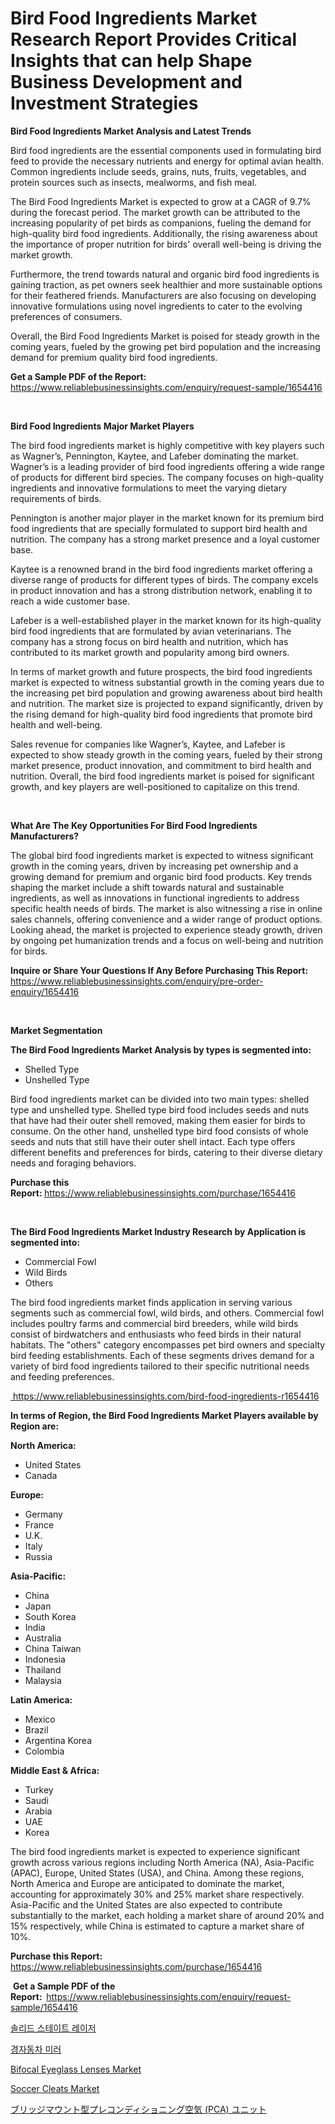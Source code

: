 <p><h1>Bird Food Ingredients Market Research Report Provides Critical Insights that can help Shape Business Development and Investment Strategies</h1></p><p><strong>Bird Food Ingredients Market Analysis and Latest Trends</strong></p>
<p><p>Bird food ingredients are the essential components used in formulating bird feed to provide the necessary nutrients and energy for optimal avian health. Common ingredients include seeds, grains, nuts, fruits, vegetables, and protein sources such as insects, mealworms, and fish meal.</p><p>The Bird Food Ingredients Market is expected to grow at a CAGR of 9.7% during the forecast period. The market growth can be attributed to the increasing popularity of pet birds as companions, fueling the demand for high-quality bird food ingredients. Additionally, the rising awareness about the importance of proper nutrition for birds' overall well-being is driving the market growth.</p><p>Furthermore, the trend towards natural and organic bird food ingredients is gaining traction, as pet owners seek healthier and more sustainable options for their feathered friends. Manufacturers are also focusing on developing innovative formulations using novel ingredients to cater to the evolving preferences of consumers.</p><p>Overall, the Bird Food Ingredients Market is poised for steady growth in the coming years, fueled by the growing pet bird population and the increasing demand for premium quality bird food ingredients.</p></p>
<p><strong>Get a Sample PDF of the Report:&nbsp;</strong> <a href="https://www.reliablebusinessinsights.com/enquiry/request-sample/1654416">https://www.reliablebusinessinsights.com/enquiry/request-sample/1654416</a></p>
<p>&nbsp;</p>
<p><strong>Bird Food Ingredients Major Market Players</strong></p>
<p><p>The bird food ingredients market is highly competitive with key players such as Wagner’s, Pennington, Kaytee, and Lafeber dominating the market. Wagner’s is a leading provider of bird food ingredients offering a wide range of products for different bird species. The company focuses on high-quality ingredients and innovative formulations to meet the varying dietary requirements of birds.</p><p>Pennington is another major player in the market known for its premium bird food ingredients that are specially formulated to support bird health and nutrition. The company has a strong market presence and a loyal customer base.</p><p>Kaytee is a renowned brand in the bird food ingredients market offering a diverse range of products for different types of birds. The company excels in product innovation and has a strong distribution network, enabling it to reach a wide customer base.</p><p>Lafeber is a well-established player in the market known for its high-quality bird food ingredients that are formulated by avian veterinarians. The company has a strong focus on bird health and nutrition, which has contributed to its market growth and popularity among bird owners.</p><p>In terms of market growth and future prospects, the bird food ingredients market is expected to witness substantial growth in the coming years due to the increasing pet bird population and growing awareness about bird health and nutrition. The market size is projected to expand significantly, driven by the rising demand for high-quality bird food ingredients that promote bird health and well-being.</p><p>Sales revenue for companies like Wagner’s, Kaytee, and Lafeber is expected to show steady growth in the coming years, fueled by their strong market presence, product innovation, and commitment to bird health and nutrition. Overall, the bird food ingredients market is poised for significant growth, and key players are well-positioned to capitalize on this trend.</p></p>
<p>&nbsp;</p>
<p><strong>What Are The Key Opportunities For Bird Food Ingredients Manufacturers?</strong></p>
<p><p>The global bird food ingredients market is expected to witness significant growth in the coming years, driven by increasing pet ownership and a growing demand for premium and organic bird food products. Key trends shaping the market include a shift towards natural and sustainable ingredients, as well as innovations in functional ingredients to address specific health needs of birds. The market is also witnessing a rise in online sales channels, offering convenience and a wider range of product options. Looking ahead, the market is projected to experience steady growth, driven by ongoing pet humanization trends and a focus on well-being and nutrition for birds.</p></p>
<p><strong>Inquire or Share Your Questions If Any Before Purchasing This Report:</strong> <a href="https://www.reliablebusinessinsights.com/enquiry/pre-order-enquiry/1654416">https://www.reliablebusinessinsights.com/enquiry/pre-order-enquiry/1654416</a></p>
<p>&nbsp;</p>
<p><strong>Market Segmentation</strong></p>
<p><strong>The Bird Food Ingredients Market Analysis by types is segmented into:</strong></p>
<p><ul><li>Shelled Type</li><li>Unshelled Type</li></ul></p>
<p><p>Bird food ingredients market can be divided into two main types: shelled type and unshelled type. Shelled type bird food includes seeds and nuts that have had their outer shell removed, making them easier for birds to consume. On the other hand, unshelled type bird food consists of whole seeds and nuts that still have their outer shell intact. Each type offers different benefits and preferences for birds, catering to their diverse dietary needs and foraging behaviors.</p></p>
<p><strong>Purchase this Report:&nbsp;</strong><a href="https://www.reliablebusinessinsights.com/purchase/1654416">https://www.reliablebusinessinsights.com/purchase/1654416</a></p>
<p>&nbsp;</p>
<p><strong>The Bird Food Ingredients Market Industry Research by Application is segmented into:</strong></p>
<p><ul><li>Commercial Fowl</li><li>Wild Birds</li><li>Others</li></ul></p>
<p><p>The bird food ingredients market finds application in serving various segments such as commercial fowl, wild birds, and others. Commercial fowl includes poultry farms and commercial bird breeders, while wild birds consist of birdwatchers and enthusiasts who feed birds in their natural habitats. The "others" category encompasses pet bird owners and specialty bird feeding establishments. Each of these segments drives demand for a variety of bird food ingredients tailored to their specific nutritional needs and feeding preferences.</p></p>
<p><a href="https://www.reliablebusinessinsights.com/bird-food-ingredients-r1654416">&nbsp;https://www.reliablebusinessinsights.com/bird-food-ingredients-r1654416</a></p>
<p><strong>In terms of Region, the Bird Food Ingredients Market Players available by Region are:</strong></p>
<p>
    <p> <strong> North America: </strong>
        <ul>
            <li>United States</li>
            <li>Canada</li>
        </ul>
        </p> 
    <p> <strong> Europe: </strong>
        <ul>
            <li>Germany</li>
            <li>France</li>
            <li>U.K.</li>
            <li>Italy</li>
            <li>Russia</li>
        </ul>
        </p> 
    <p> <strong> Asia-Pacific: </strong>
        <ul>
            <li>China</li>
            <li>Japan</li>
            <li>South Korea</li>
            <li>India</li>
            <li>Australia</li>
            <li>China Taiwan</li>
            <li>Indonesia</li>
            <li>Thailand</li>
            <li>Malaysia</li>
        </ul>
        </p> 
    <p> <strong> Latin America: </strong>
        <ul>
            <li>Mexico</li>
            <li>Brazil</li>
            <li>Argentina Korea</li>
            <li>Colombia</li>
        </ul>
        </p> 
    <p> <strong> Middle East & Africa: </strong>
        <ul>
            <li>Turkey</li>
            <li>Saudi</li>
            <li>Arabia</li>
            <li>UAE</li>
            <li>Korea</li>
        </ul>
    </p>
    </p>
<p><p>The bird food ingredients market is expected to experience significant growth across various regions including North America (NA), Asia-Pacific (APAC), Europe, United States (USA), and China. Among these regions, North America and Europe are anticipated to dominate the market, accounting for approximately 30% and 25% market share respectively. Asia-Pacific and the United States are also expected to contribute substantially to the market, each holding a market share of around 20% and 15% respectively, while China is estimated to capture a market share of 10%.</p></p>
<p><strong>Purchase this Report: </strong><a href="https://www.reliablebusinessinsights.com/purchase/1654416">https://www.reliablebusinessinsights.com/purchase/1654416</a></p>
<p>&nbsp;<strong>Get a Sample PDF of the Report:&nbsp;&nbsp;</strong><a href="https://www.reliablebusinessinsights.com/enquiry/request-sample/1654416">https://www.reliablebusinessinsights.com/enquiry/request-sample/1654416</a></p>
<p><strong></strong></p>
<p><p><a href="https://github.com/JeromeRtyau89966/Market-Research-Report-List-2/blob/main/2598824152214.md">솔리드 스테이트 레이저</a></p><p><a href="https://github.com/hook46569/Market-Research-Report-List-1/blob/main/2109127152215.md">경자동차 미러</a></p><p><a href="https://github.com/ayamsauke86/Market-Research-Report-List-1/blob/main/bifocal-eyeglass-lenses-market.md">Bifocal Eyeglass Lenses Market</a></p><p><a href="https://github.com/thuyvuongpk111/Market-Research-Report-List-1/blob/main/soccer-cleats-market.md">Soccer Cleats Market</a></p><p><a href="https://github.com/decker5351/Market-Research-Report-List-1/blob/main/2471456144481.md">ブリッジマウント型プレコンディショニング空気 (PCA) ユニット</a></p></p>